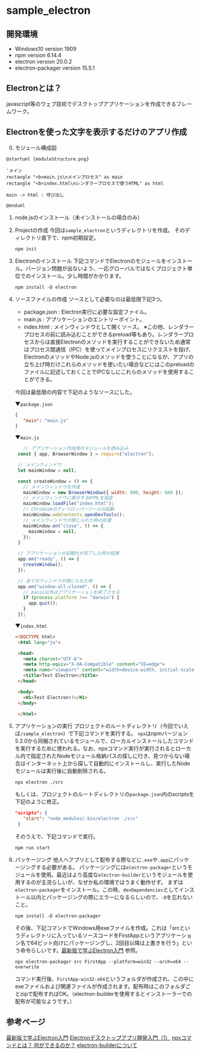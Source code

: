 # sample_electron
## 開発環境
- Windows10 version 1909
- npm version 6.14.4
- electron version 20.0.2
- electron-packager version 15.5.1

## Electronとは？
javascript等のウェブ技術でデスクトップアプリケーションを作成できるフレームワーク。

## Electronを使った文字を表示するだけのアプリ作成
0. モジュール構成図
```puml
@startuml {moduleStructure.png}

'メイン
rectangle "<b>main.js\nメインプロセス" as main
rectangle "<b>index.html\nレンダラープロセスで使うHTML" as html

main -> html : 呼び出し

@enduml
```
1. node.jsのインストール（未インストールの場合のみ）
2. Projectの作成
   今回は`sample_electron`というディレクトリを作成。
   そのディレクトリ直下で、npm初期設定。
   ```
   npm init
   ```
3. Electronのインストール
   下記コマンドでElectronのモジュールをインストール。バージョン問題が出ないよう、一応グローバルではなくプロジェクト単位でのインストール。少し時間がかかります。
   ```
   npm install -D electron
   ```
4. ソースファイルの作成
   ソースとして必要なのは最低限下記3つ。
   - package.json : Electron実行に必要な設定ファイル。
   - main.js : アプリケーションのエントリーポイント。
   - index.html : メインウィンドウとして開くソース。
   ※この他、レンダラープロセスの前に読み込むことができるpreload等もあり。レンダラープロセスからは直接Electronのメソッドを実行することができないため通常はプロセス間通信（IPC）を使ってメインプロセスにリクエストを投げ、ElectronのメソッドやNode.jsのメソッドを使うことになるが、アプリの立ち上げ時だけこれらのメソッドを使いたい場合などにはこのpreloadのファイルに記述しておくことでIPCなしにこれらのメソッドを使用することができる。


   今回は最低限の内容で下記のようなソースにした。

   ▼`package.json`
   ```json package.json
   {
      "main": "main.js"
   }
   ```
   ▼`main.js`
   ```js main.js
      // アプリケーション作成用のモジュールを読み込み
    const { app, BrowserWindow } = require("electron");

    // メインウィンドウ
    let mainWindow = null;

    const createWindow = () => {
      // メインウィンドウを作成
      mainWindow = new BrowserWindow({ width: 800, height: 600 });
      // メインウィンドウに表示するHTMLを指定
      mainWindow.loadFile("index.html");
      // Chromiumのディベロッパーツールの起動
      mainWindow.webContents.openDevTools();
      // メインウィンドウが閉じられた時の処理
      mainWindow.on("close", () => {
        mainWindow = null;
      });
    }

    // アプリケーションの初期化が完了した時の処理
    app.on("ready", () => {
      createWindow();
    });

    // 全てのウィンドウが閉じられた時
    app.on("window-all-closed", () => {
      // macos以外はアプリケーションを終了させる
      if (process.platform !== "darwin") {
        app.quit();
      }
    });
   ```
   ▼`index.html`
   ```html index.html
   <!DOCTYPE html>
    <html lang="ja">

    <head>
      <meta charset="UTF-8">
      <meta http-equiv="X-UA-Compatible" content="IE=edge">
      <meta name="viewport" content="width=device-width, initial-scale=1.0">
      <title>Test Electron</title>
    </head>

    <body>
      <H1>Test Electron!!</H1>
    </body>

    </html>
   ```
5. アプリケーションの実行
   プロジェクトのルートディレクトリ（今回でいえば`/sample_electron`）で下記コマンドを実行する。
   `npx`はnpmバージョン5.2.0から同梱されているモジュールで、ローカルインストールしたコマンドを実行するために使われる。なお、npxコマンド実行が実行されるとローカル内で指定されたNodeモジュール格納パスの探しに行き、見つからない場合はインターネット上から探して自動的にインストールし、実行したNodeモジュールは実行後に自動削除される。
   ```
   npx electron ./src
   ```
   もしくは、プロジェクトのルートディレクトリの`package.json`内のscriptsを下記のように修正。
   ```json
   "scripts": {
      "start": "node_modules/.bin/electron ./src"
    }
   ```
   そのうえで、下記コマンドで実行。
   ```
   npm run start
   ```
6. パッケージング
   他人へアプリとして配布する際などに`.exe`や`.app`にパッケージングする必要がある。
   パッケージングには`electron-packager`というモジュールを使用。最近はより高度な`electron-builder`というモジュールを使用するのが主流らしいが、なぜか私の環境ではうまく動作せず。
   まずは`electron-packager`をインストール。この時、`devDependencies`としてインストール以内とパッケージングの際にエラーになるらしいので、`-D`を忘れないこと。
   ```
   npm install -D electron-packager
   ```
   その後、下記コマンドでWindows用exeファイルを作成。これは「srcというディレクトリに入っているソースコードをFirstAppというアプリケーション名で64ビット向けにパッケージングし、2回目以降は上書きを行う」という命令らしいです。[最新版で学ぶElectron入門] 参照。

   ```
   npx electron-packager src FirstApp --platform=win32 --arch=x64 --overwrite
   ```
   コマンド実行後、`FirstApp-win32-x64`というフォルダが作成され、この中にexeファイルおよび関連ファイルが作成されます。配布時はこのフォルダごとzipで配布すればOK。（electron-builderを使用するとインストーラーでの配布が可能なようです。）

## 参考ページ
[最新版で学ぶElectron入門]
[Electronデスクトップアプリ開発入門（1）]
[npxコマンドとは？ 何ができるのか？]
[electron-builderについて]

[最新版で学ぶElectron入門]:https://ics.media/entry/7298/
[Electronデスクトップアプリ開発入門（1）]:https://www.buildinsider.net/enterprise/electron/01
[npxコマンドとは？ 何ができるのか？]:https://zenn.dev/ryuu/articles/what-npxcommand
[electron-builderについて]:https://qiita.com/saki-engineering/items/203892838e15b3dbd300